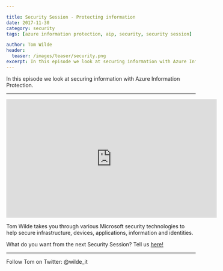 ```yaml
---

title: Security Session - Protecting information
date: 2017-11-30
category: security
tags: [azure information protection, aip, security, security session]

author: Tom Wilde
header:
  teaser: /images/teaser/security.png
excerpt: In this episode we look at securing information with Azure Information Protection.
---
```



In this episode we look at securing information with Azure Information Protection.

----------

<iframe width="560" height="315" src="https://www.youtube.com/embed/UNN6FdDehVo" frameborder="0" gesture="media" allow="encrypted-media" allowfullscreen></iframe>

Tom Wilde takes you through various Microsoft security technologies to help secure infrastructure, devices, applications, information and identities. 

What do you want from the next Security Session? Tell us [here!](http://aka.ms/SecuritySessionVote)

----------

Follow Tom on Twitter: @wilde_it